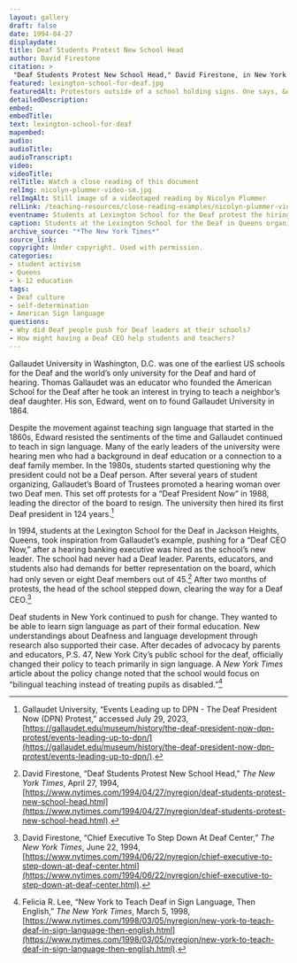 ```yaml
--- 
layout: gallery
draft: false
date: 1994-04-27
displaydate: 
title: Deaf Students Protest New School Head
author: David Firestone
citation: >
 "Deaf Students Protest New School Head," David Firestone, in New York City Civil Rights History Project, Accessed: [Month Day, Year], https://nyccivilrightshistory.org/gallery/lexington-school-for-deaf.
featured: lexington-school-for-deaf.jpg
featuredAlt: Protestors outside of a school holding signs. One says, &quot;Deaf CEO Now!&quot;
detailedDescription: 
embed: 
embedTitle: 
text: lexington-school-for-deaf
mapembed: 
audio: 
audioTitle: 
audioTranscript: 
video: 
videoTitle: 
relTitle: Watch a close reading of this document
relImg: nicolyn-plummer-video-sm.jpg
relImgAlt: Still image of a videotaped reading by Nicolyn Plummer
relLink: /teaching-resources/close-reading-examples/nicolyn-plummer-video/
eventname: Students at Lexington School for the Deaf protest the hiring of a non-Deaf CEO.
caption: Students at the Lexington School for the Deaf in Queens organized to demand a Deaf principal for their school.
archive_source: "*The New York Times*"
source_link: 
copyright: Under copyright. Used with permission.
categories: 
- student activism
- Queens
- k-12 education
tags: 
- Deaf culture
- self-determination
- American Sign language
questions: 
- Why did Deaf people push for Deaf leaders at their schools? 
- How might having a Deaf CEO help students and teachers?
--- 
```


Gallaudet University in Washington, D.C. was one of the earliest US schools for the Deaf and the world’s only university for the Deaf and hard of hearing. Thomas Gallaudet was an educator who founded the American School for the Deaf after he took an interest in trying to teach a neighbor’s deaf daughter. His son, Edward, went on to found Gallaudet University in 1864.

Despite the movement against teaching sign language that started in the 1860s, Edward resisted the sentiments of the time and Gallaudet continued to teach in sign language. Many of the early leaders of the university were hearing men who had a background in deaf education or a connection to a deaf family member. In the 1980s, students started questioning why the president could not be a Deaf person. After several years of student organizing, Gallaudet’s  Board of Trustees promoted a hearing woman over two Deaf men. This set off protests for a “Deaf President Now” in 1988, leading the director of the board to resign. The university then hired its first Deaf president in 124 years.[^1]

In 1994, students at the Lexington School for the Deaf in Jackson Heights, Queens, took inspiration from Gallaudet’s example, pushing for a “Deaf CEO Now,” after a hearing banking executive was hired as the school’s new leader. The school had never had a Deaf leader. Parents, educators, and students also had demands for better representation on the board, which had only seven or eight Deaf members out of 45.[^2] After two months of protests, the head of the school stepped down, clearing the way for a Deaf CEO.[^3]

Deaf students in New York continued to push for change. They wanted to be able to learn sign language as part of their formal education. New understandings about Deafness and language development through research also supported their case. After decades of advocacy by parents and educators, P.S. 47, New York City’s public school for the deaf, officially changed their policy to teach primarily in sign language. A *New York Times* article about the policy change noted that the school would focus on “bilingual teaching instead of treating pupils as disabled.”[^4]

[^1]: Gallaudet University, “Events Leading up to DPN - The Deaf President Now (DPN) Protest,” accessed July 29, 2023, [https://gallaudet.edu/museum/history/the-deaf-president-now-dpn-protest/events-leading-up-to-dpn/](https://gallaudet.edu/museum/history/the-deaf-president-now-dpn-protest/events-leading-up-to-dpn/).

[^2]: David Firestone, “Deaf Students Protest New School Head,” *The New York Times*, April 27, 1994, [https://www.nytimes.com/1994/04/27/nyregion/deaf-students-protest-new-school-head.html](https://www.nytimes.com/1994/04/27/nyregion/deaf-students-protest-new-school-head.html).

[^3]: David Firestone, “Chief Executive To Step Down At Deaf Center,” *The New York Times*, June 22, 1994, [https://www.nytimes.com/1994/06/22/nyregion/chief-executive-to-step-down-at-deaf-center.html](https://www.nytimes.com/1994/06/22/nyregion/chief-executive-to-step-down-at-deaf-center.html).

[^4]: Felicia R. Lee,  “New York to Teach Deaf in Sign Language, Then English,” *The New York Times*, March 5, 1998, [https://www.nytimes.com/1998/03/05/nyregion/new-york-to-teach-deaf-in-sign-language-then-english.html](https://www.nytimes.com/1998/03/05/nyregion/new-york-to-teach-deaf-in-sign-language-then-english.html).
